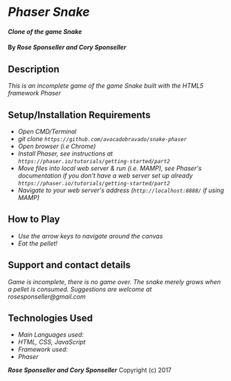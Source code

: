 # _Phaser Snake_

#### _Clone of the game Snake_

#### By _**Rose Sponseller and Cory Sponseller**_

## Description

_This is an incomplete game of the game Snake built with the HTML5 framework Phaser_

## Setup/Installation Requirements

* _Open CMD/Terminal_
* _git clone `https://github.com/avocadobravado/snake-phaser`_
* _Open browser (i.e Chrome)_
* _Install Phaser, see instructions at  `https://phaser.io/tutorials/getting-started/part2`_
* _Move files into local web server & run (i.e. MAMP), see Phaser's documentation if you don't have a web server set up already `https://phaser.io/tutorials/getting-started/part2`_
* _Navigate to your web server's address (`http://localhost:8888/` if using MAMP)_

## How to Play

* _Use the arrow keys to navigate around the canvas_
* _Eat the pellet!_

## Support and contact details

_Game is incomplete, there is no game over. The snake merely grows when a pellet is consumed. Suggestions are welcome at rosesponseller@gmail.com_

## Technologies Used

* _Main Languages used:_
* _HTML, CSS, JavaScript_
* _Framework used:_
* _Phaser_

**_Rose Sponseller and Cory Sponseller_** Copyright (c) 2017
